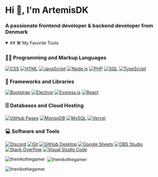 # Hi 👋, I'm ArtemisDK
### A passionate frontend developer & backend developer from Denmark

<details open>
<summary>## 🛠️ My Favorite Tools</summary>

### 👨‍💻 Programming and Markup Languages
   [![CSS](https://img.shields.io/badge/CSS-1572B6.svg?logo=css3&logoColor=white)](https://github.com/search?q=user%3ADenverCoder1+language%3Acss)
   [![HTML](https://img.shields.io/badge/HTML-E34F26.svg?logo=html5&logoColor=white)](https://github.com/search?q=user%3ADenverCoder1+language%3Ahtml)
   [![JavaScript](https://img.shields.io/badge/JavaScript-F7DF1E.svg?logo=javascript&logoColor=black)](https://github.com/search?q=user%3ADenverCoder1+language%3Ajavascript)
   [![Node.js](https://img.shields.io/badge/Node.js-43853D.svg?logo=node.js&logoColor=white)](https://github.com/search?q=user%3ADenverCoder1+language%3Ajavascript)
   [![PHP](https://img.shields.io/badge/PHP-777BB4.svg?logo=php&logoColor=white)](https://github.com/search?q=user%3ADenverCoder1+language%3Aphp)
   [![SQL](https://custom-icon-badges.demolab.com/badge/SQL-025E8C.svg?logo=database&logoColor=white)](https://github.com/search?q=user%3ADenverCoder1+language%3Asql)
   [![TypeScript](https://img.shields.io/badge/TypeScript-007ACC.svg?logo=typescript&logoColor=white)](https://github.com/search?q=user%3ADenverCoder1+language%3AtypeScript)

### 🧰 Frameworks and Libraries
   [![Bootstrap](https://img.shields.io/badge/Bootstrap-7952B3.svg?logo=bootstrap&logoColor=white)](#)
   [![Electron](https://img.shields.io/badge/Electron-20232e.svg?logo=electron&logoColor=white)](#)
   [![Express.js](https://img.shields.io/badge/Express.js-404d59.svg?logo=express&logoColor=white)](#)
   [![React](https://img.shields.io/badge/React-20232a.svg?logo=react&logoColor=%2361DAFB)](#)

### 🗄️ Databases and Cloud Hosting
   [![GitHub Pages](https://img.shields.io/badge/GitHub%20Pages-327FC7.svg?logo=github&logoColor=white)](#)
   [![MongoDB](https://img.shields.io/badge/MongoDB-4ea94b.svg?logo=mongodb&logoColor=white)](#)
   [![MySQL](https://img.shields.io/badge/MySQL-00f.svg?logo=mysql&logoColor=white)](#)
   [![Vercel](https://img.shields.io/badge/Vercel-000000.svg?logo=vercel&logoColor=white)](#)

### 💻 Software and Tools
   [![Discord](https://img.shields.io/badge/-Discord-5865F2.svg?logo=discord&logoColor=white)](#)
   [![Git](https://img.shields.io/badge/Git-F05033.svg?logo=git&logoColor=white)](#)
   [![GitHub Desktop](https://img.shields.io/badge/GitHub%20Desktop-8034A9.svg?logo=github&logoColor=white)](#)
   [![Google Sheets](https://img.shields.io/badge/Sheets-34A853.svg?logo=google%20sheets&logoColor=white)](#)
   [![OBS Studio](https://img.shields.io/badge/-OBS-302E31?logo=obs-studio&logoColor=white)](#)
   [![Stack Overflow](https://img.shields.io/badge/-Stack%20Overflow-FE7A16?logo=stack-overflow&logoColor=white)](#)
   [![Visual Studio Code](https://img.shields.io/badge/Visual%20Studio%20Code-0078d7.svg?logo=visual-studio-code&logoColor=white)](#)

<img align="left" src="https://github-readme-stats.vercel.app/api/top-langs?username=thenikothegamer&show_icons=true&locale=en&layout=compact" alt="thenikothegamer" />

&nbsp;<img align="center" src="https://github-readme-stats.vercel.app/api?username=thenikothegamer&show_icons=true&locale=en" alt="thenikothegamer" />

<img align="center" src="https://github-readme-streak-stats.herokuapp.com/?user=thenikothegamer&" alt="thenikothegamer" />

</details>
